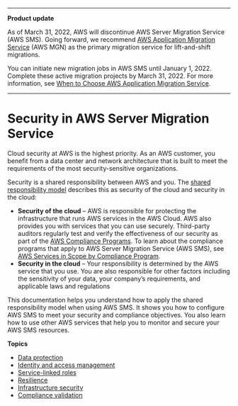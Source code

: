 --------

**Product update**

As of March 31, 2022, AWS will discontinue AWS Server Migration Service \(AWS SMS\)\. Going forward, we recommend [AWS Application Migration Service](http://aws.amazon.com/application-migration-service) \(AWS MGN\) as the primary migration service for lift\-and\-shift migrations\.

You can initiate new migration jobs in AWS SMS until January 1, 2022\. Complete these active migration projects by March 31, 2022\. For more information, see [When to Choose AWS Application Migration Service](http://aws.amazon.com/application-migration-service/when-to-choose-aws-mgn/)\.

--------

# Security in AWS Server Migration Service<a name="security"></a>

Cloud security at AWS is the highest priority\. As an AWS customer, you benefit from a data center and network architecture that is built to meet the requirements of the most security\-sensitive organizations\.

Security is a shared responsibility between AWS and you\. The [shared responsibility model](http://aws.amazon.com/compliance/shared-responsibility-model/) describes this as security of the cloud and security in the cloud:
+ **Security of the cloud** – AWS is responsible for protecting the infrastructure that runs AWS services in the AWS Cloud\. AWS also provides you with services that you can use securely\. Third\-party auditors regularly test and verify the effectiveness of our security as part of the [AWS Compliance Programs](http://aws.amazon.com/compliance/programs/)\. To learn about the compliance programs that apply to AWS Server Migration Service \(AWS SMS\), see [AWS Services in Scope by Compliance Program](http://aws.amazon.com/compliance/services-in-scope/)\.
+ **Security in the cloud** – Your responsibility is determined by the AWS service that you use\. You are also responsible for other factors including the sensitivity of your data, your company’s requirements, and applicable laws and regulations 

This documentation helps you understand how to apply the shared responsibility model when using AWS SMS\. It shows you how to configure AWS SMS to meet your security and compliance objectives\. You also learn how to use other AWS services that help you to monitor and secure your AWS SMS resources\.

**Topics**
+ [Data protection](data-protection.md)
+ [Identity and access management](identity-access-management.md)
+ [Service\-linked roles](using-service-linked-roles.md)
+ [Resilience](disaster-recovery-resiliency.md)
+ [Infrastructure security](infrastructure-security.md)
+ [Compliance validation](compliance-validation.md)